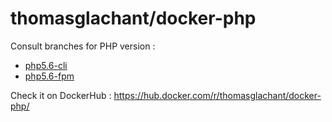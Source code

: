 # thomasglachant/docker-php

Consult branches for PHP version :
* [php5.6-cli](https://github.com/thomasglachant/docker-php/tree/5.6-cli)
* [php5.6-fpm](https://github.com/thomasglachant/docker-php/tree/5.6-fpm)


Check it on DockerHub : https://hub.docker.com/r/thomasglachant/docker-php/
